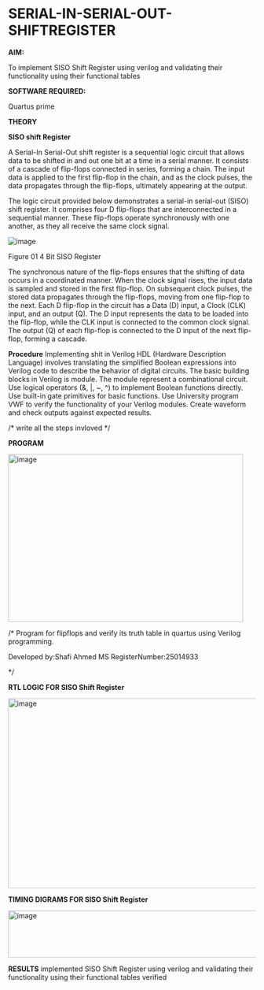 # SERIAL-IN-SERIAL-OUT-SHIFTREGISTER

**AIM:**

To implement  SISO Shift Register using verilog and validating their functionality using their functional tables

**SOFTWARE REQUIRED:**

Quartus prime

**THEORY**

**SISO shift Register**

A Serial-In Serial-Out shift register is a sequential logic circuit that allows data to be shifted in and out one bit at a time in a serial manner. It consists of a cascade of flip-flops connected in series, forming a chain. The input data is applied to the first flip-flop in the chain, and as the clock pulses, the data propagates through the flip-flops, ultimately appearing at the output.

The logic circuit provided below demonstrates a serial-in serial-out (SISO) shift register. It comprises four D flip-flops that are interconnected in a sequential manner. These flip-flops operate synchronously with one another, as they all receive the same clock signal.

![image](https://github.com/naavaneetha/SERIAL-IN-SERIAL-OUT-SHIFTREGISTER/assets/154305477/e81c4072-37f9-46c6-8145-566764b74c3a)

Figure 01 4 Bit SISO Register

The synchronous nature of the flip-flops ensures that the shifting of data occurs in a coordinated manner. When the clock signal rises, the input data is sampled and stored in the first flip-flop. On subsequent clock pulses, the stored data propagates through the flip-flops, moving from one flip-flop to the next.
Each D flip-flop in the circuit has a Data (D) input, a Clock (CLK) input, and an output (Q). The D input represents the data to be loaded into the flip-flop, while the CLK input is connected to the common clock signal. The output (Q) of each flip-flop is connected to the D input of the next flip-flop, forming a cascade.

**Procedure**
 Implementing shit in Verilog HDL (Hardware Description Language) involves translating the simplified Boolean expressions
 into Verilog code to describe the behavior of digital circuits. The basic building blocks in Verilog is module. The module represent a
 combinational circuit. Use logical operators (&, |, ~, ^) to implement Boolean functions directly. Use built-in gate primitives for basic
 functions. Use University program VWF to verify the functionality of your Verilog modules. Create waveform and check outputs against
 expected results.

/* write all the steps invloved */

**PROGRAM**


<img width="478" height="341" alt="image" src="https://github.com/user-attachments/assets/ffbc201d-d35e-43ba-a307-5a25db203a7b" />


/* Program for flipflops and verify its truth table in quartus using Verilog programming.

Developed by:Shafi Ahmed MS RegisterNumber:25014933

*/

**RTL LOGIC FOR SISO Shift Register**

<img width="978" height="386" alt="image" src="https://github.com/user-attachments/assets/a1b067d8-dea2-4215-bec7-ff7ee4e1f9e5" />


**TIMING DIGRAMS FOR SISO Shift Register**

<img width="1133" height="96" alt="image" src="https://github.com/user-attachments/assets/348620a1-6093-4832-b500-f111abe33d66" />


**RESULTS**
 implemented SISO Shift Register using verilog and validating their functionality using their functional tables verified
